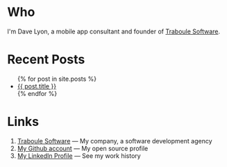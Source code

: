 # Who

I'm Dave Lyon, a mobile app consultant and founder of [Traboule Software](https://traboulesoftware.com/?utm_source=personal-site&utm_medium=web).

# Recent Posts

<ul>
  {% for post in site.posts %}
    <li>
      <a href="{{ post.url }}">{{ post.title }}</a>
    </li>
  {% endfor %}
</ul>

# Links

1. [Traboule Software](https://traboulesoftware.com/?utm_source=personal-site&utm_medium=web) — My company, a software development agency
2. [My Github account](https://github.com/davelyon) — My open source profile 
3. [My LinkedIn Profile](http://linkedin.com/in/daveisonthego) — See my work history
